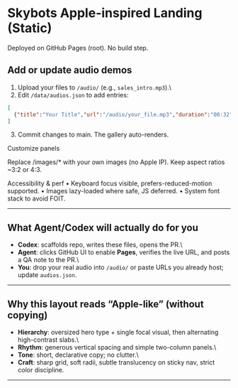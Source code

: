 # Skybots Apple-inspired Landing (Static)
Deployed on GitHub Pages (root). No build step.

## Add or update audio demos
1) Upload your files to `/audio/` (e.g., `sales_intro.mp3`).\
2) Edit `/data/audios.json` to add entries:
```json
[
  {"title":"Your Title","url":"/audio/your_file.mp3","duration":"00:32"}
]
```

3. Commit changes to main. The gallery auto-renders.

Customize panels

Replace /images/* with your own images (no Apple IP). Keep aspect ratios ~3:2 or 4:3.

Accessibility & perf
• Keyboard focus visible, prefers-reduced-motion supported.
• Images lazy-loaded where safe, JS deferred.
• System font stack to avoid FOIT.

---

## What Agent/Codex will actually do for you
- **Codex**: scaffolds repo, writes these files, opens the PR.\
- **Agent**: clicks GitHub UI to enable **Pages**, verifies the live URL, and posts a QA note to the PR.\
- **You**: drop your real audio into `/audio/` or paste URLs you already host; update `audios.json`.

---

## Why this layout reads “Apple-like” (without copying)
- **Hierarchy**: oversized hero type + single focal visual, then alternating high-contrast slabs.\
- **Rhythm**: generous vertical spacing and simple two-column panels.\
- **Tone**: short, declarative copy; no clutter.\
- **Craft**: sharp grid, soft radii, subtle translucency on sticky nav, strict color discipline.

---                    
